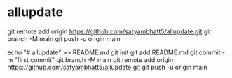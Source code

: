 # allupdate
git remote add origin https://github.com/satyambhatt5/allupdate.git
git branch -M main
git push -u origin main



echo "# allupdate" >> README.md
git init
git add README.md
git commit -m "first commit"
git branch -M main
git remote add origin https://github.com/satyambhatt5/allupdate.git
git push -u origin main
